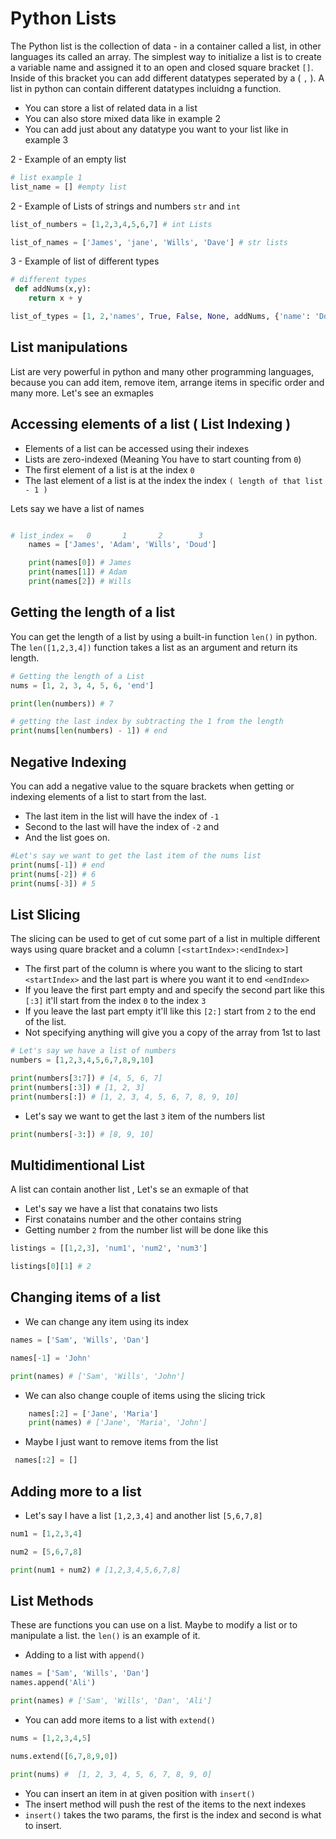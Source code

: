 # Python Lists 

The Python list is the collection of data - in a container called a list, in other languages its called an array. The simplest way to initialize a list is to create a variable name and assigned it to an open and closed square bracket `[]`. Inside of this bracket you can add different datatypes seperated by a ( `,` ). A list in python can contain different datatypes incluidng a function.


- You can store a list of related data in a list
- You can also store mixed data like in example 2
- You can add just about any datatype you want to your list like in example 3


2 - Example of an empty list
```py
# list example 1
list_name = [] #empty list
```
2 - Example of Lists of strings and numbers `str` and `int`
```py
list_of_numbers = [1,2,3,4,5,6,7] # int Lists

list_of_names = ['James', 'jane', 'Wills', 'Dave'] # str lists 
```

3 - Example of list of different types 

```py
# different types 
 def addNums(x,y):
    return x + y

list_of_types = [1, 2,'names', True, False, None, addNums, {'name': 'Doud', 'age': '28'}, (10, 16), [10, 20]]
```


## List manipulations
List are very powerful in python and many other programming languages, because you can add item, remove item, arrange items in specific order and many more. Let's see an exmaples

## Accessing elements of a list ( List Indexing )
- Elements of a list can be accessed using their indexes
- Lists are zero-indexed (Meaning You have to start counting from `0`)
- The first element of a list is at the index `0`
- The last element of a list is at the index the index `( length of that list - 1 )`

Lets say we have a list of names
```py

# list_index =   0       1       2        3
    names = ['James', 'Adam', 'Wills', 'Doud']

    print(names[0]) # James
    print(names[1]) # Adam
    print(names[2]) # Wills
```

## Getting the length of a list
You can get the length of a list by using a built-in function `len()` in python. The `len([1,2,3,4])` function takes a list as an argument and return its length. 

```python
# Getting the length of a List
nums = [1, 2, 3, 4, 5, 6, 'end']

print(len(numbers)) # 7

# getting the last index by subtracting the 1 from the length
print(nums[len(numbers) - 1]) # end
```
## Negative Indexing 

You can add a negative value to the square brackets when getting or indexing elements of a list to start from the last. 
* The last item in the list will have the index of `-1`
* Second to the last will have the index of `-2` and
* And the list goes on. 

```py
#Let's say we want to get the last item of the nums list
print(nums[-1]) # end
print(nums[-2]) # 6
print(nums[-3]) # 5
```
## List Slicing 
The slicing can be used to  get of cut some part of a list in multiple different ways using quare bracket and a column `[<startIndex>:<endIndex>]`
* The first part of the column is where you want to the slicing to start `<startIndex>` and the last part is where you want it to end `<endIndex>`
* If you leave the first part empty and and specify the second part like this `[:3]` it'll start from the index `0` to the  index `3`
* If you leave the last part empty it'll like this `[2:]` start from `2` to the end of the list. 
* Not specifying anything will give you a copy of the array from 1st to last 

```py
# Let's say we have a list of numbers
numbers = [1,2,3,4,5,6,7,8,9,10]

print(numbers[3:7]) # [4, 5, 6, 7]
print(numbers[:3]) # [1, 2, 3]
print(numbers[:]) # [1, 2, 3, 4, 5, 6, 7, 8, 9, 10]
```


* Let's say we want to get the last `3` item of the numbers list

```py
print(numbers[-3:]) # [8, 9, 10]
```

## Multidimentional List 

A list can contain another list , Let's se an exmaple of that
* Let's say we have a list that conatains two lists
* First conatains number and the other contains string
* Getting number `2` from the number list will be done like this
```py
listings = [[1,2,3], 'num1', 'num2', 'num3']

listings[0][1] # 2
```

## Changing items of a list

* We can change any item using its index
```py
names = ['Sam', 'Wills', 'Dan']

names[-1] = 'John'

print(names) # ['Sam', 'Wills', 'John']
```

* We can also change couple of items using the slicing trick

```py
    names[:2] = ['Jane', 'Maria']
    print(names) # ['Jane', 'Maria', 'John']
```

* Maybe I just want to remove items from the list
```py 
 names[:2] = []
```

## Adding more to a list

* Let's say I have a list `[1,2,3,4]` and another list `[5,6,7,8]`
```py
num1 = [1,2,3,4]

num2 = [5,6,7,8]

print(num1 + num2) # [1,2,3,4,5,6,7,8]
```
## List Methods 
These are functions you can use on a list. Maybe to modify a list or to manipulate a list. the `len()` is an example of it. 

* Adding to a list with `append()`
```py
names = ['Sam', 'Wills', 'Dan']
names.append('Ali')

print(names) # ['Sam', 'Wills', 'Dan', 'Ali']

```


* You can add more items to a list with `extend()`
```py
nums = [1,2,3,4,5]

nums.extend([6,7,8,9,0]) 

print(nums) #  [1, 2, 3, 4, 5, 6, 7, 8, 9, 0]
```

* You can insert an item in at given position with `insert()`
* The insert method will push the rest of the items to the next indexes
* `insert()` takes the two params, the first is the index and second is what to insert.
```py
    
```
